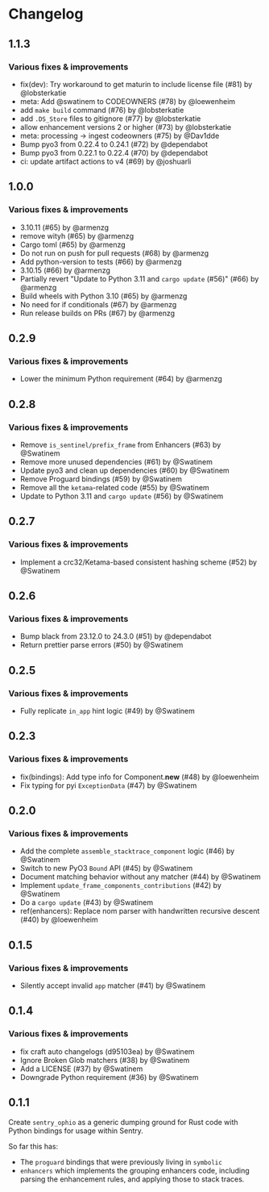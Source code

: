 # Changelog

## 1.1.3

### Various fixes & improvements

- fix(dev): Try workaround to get maturin to include license file (#81) by @lobsterkatie
- meta: Add @swatinem to CODEOWNERS (#78) by @loewenheim
- add `make build` command (#76) by @lobsterkatie
- add `.DS_Store` files to gitignore (#77) by @lobsterkatie
- allow enhancement versions 2 or higher (#73) by @lobsterkatie
- meta: processing -> ingest codeowners (#75) by @Dav1dde
- Bump pyo3 from 0.22.4 to 0.24.1 (#72) by @dependabot
- Bump pyo3 from 0.22.1 to 0.22.4 (#70) by @dependabot
- ci: update artifact actions to v4 (#69) by @joshuarli

## 1.0.0

### Various fixes & improvements

- 3.10.11 (#65) by @armenzg
- remove wityh (#65) by @armenzg
- Cargo toml (#65) by @armenzg
- Do not run on push for pull requests (#68) by @armenzg
- Add python-version to tests (#66) by @armenzg
- 3.10.15 (#66) by @armenzg
- Partially revert "Update to Python 3.11 and `cargo update` (#56)" (#66) by @armenzg
- Build wheels with Python 3.10 (#65) by @armenzg
- No need for if conditionals (#67) by @armenzg
- Run release builds on PRs (#67) by @armenzg

## 0.2.9

### Various fixes & improvements

- Lower the minimum Python requirement (#64) by @armenzg

## 0.2.8

### Various fixes & improvements

- Remove `is_sentinel/prefix_frame` from Enhancers (#63) by @Swatinem
- Remove more unused dependencies (#61) by @Swatinem
- Update pyo3 and clean up dependencies (#60) by @Swatinem
- Remove Proguard bindings (#59) by @Swatinem
- Remove all the `ketama`-related code (#55) by @Swatinem
- Update to Python 3.11 and `cargo update` (#56) by @Swatinem

## 0.2.7

### Various fixes & improvements

- Implement a crc32/Ketama-based consistent hashing scheme (#52) by @Swatinem

## 0.2.6

### Various fixes & improvements

- Bump black from 23.12.0 to 24.3.0 (#51) by @dependabot
- Return prettier parse errors (#50) by @Swatinem

## 0.2.5

### Various fixes & improvements

- Fully replicate `in_app` hint logic (#49) by @Swatinem

## 0.2.3

### Various fixes & improvements

- fix(bindings): Add type info for Component.__new__ (#48) by @loewenheim
- Fix typing for pyi `ExceptionData` (#47) by @Swatinem

## 0.2.0

### Various fixes & improvements

- Add the complete `assemble_stacktrace_component` logic (#46) by @Swatinem
- Switch to new PyO3 `Bound` API (#45) by @Swatinem
- Document matching behavior without any matcher (#44) by @Swatinem
- Implement `update_frame_components_contributions` (#42) by @Swatinem
- Do a `cargo update` (#43) by @Swatinem
- ref(enhancers): Replace nom parser with handwritten recursive descent (#40) by @loewenheim

## 0.1.5

### Various fixes & improvements

- Silently accept invalid `app` matcher (#41) by @Swatinem

## 0.1.4

### Various fixes & improvements

- fix craft auto changelogs (d95103ea) by @Swatinem
- Ignore Broken Glob matchers (#38) by @Swatinem
- Add a LICENSE (#37) by @Swatinem
- Downgrade Python requirement (#36) by @Swatinem

## 0.1.1

Create `sentry_ophio` as a generic dumping ground for Rust code with Python
bindings for usage within Sentry.

So far this has:

- The `proguard` bindings that were previously living in `symbolic`
- `enhancers` which implements the grouping enhancers code, including parsing
  the enhancement rules, and applying those to stack traces.


